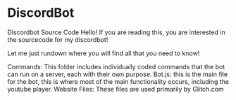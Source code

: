 # DiscordBot

Discordbot Source Code
Hello! If you are reading this, you are interested in the sourcecode for my discordbot! 

Let me just rundown where you will find all that you need to know!

Commands: This folder includes individually coded commands that the bot can run on a server, each with their own purpose.
Bot.js: this is the main file for the bot, this is where most of the main functionality occurs, including the youtube player.
Website Files: These files are used primarily by Glitch.com

